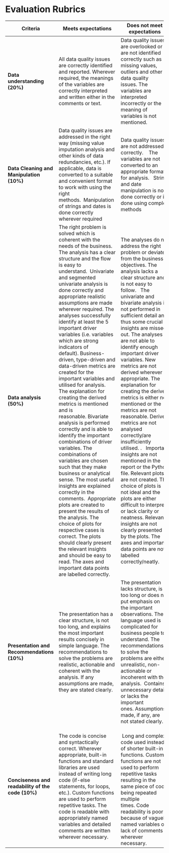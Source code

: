 # Evaluation Rubrics

| **Criteria**                                      | **Meets expectations**                                                                                                                                                                                                                                                                                                                                                                                                                                                                                                                                                                                                                                                                                                                                                                                                                                                                                                                                                                                                                                                                                                                                                                         | **Does not meet expectations**                                                                                                                                                                                                                                                                                                                                                                                                                                                                                                                                                                                                                                                                                                                                                                                                                                                                                                                              |
| ------------------------------------------------- | ---------------------------------------------------------------------------------------------------------------------------------------------------------------------------------------------------------------------------------------------------------------------------------------------------------------------------------------------------------------------------------------------------------------------------------------------------------------------------------------------------------------------------------------------------------------------------------------------------------------------------------------------------------------------------------------------------------------------------------------------------------------------------------------------------------------------------------------------------------------------------------------------------------------------------------------------------------------------------------------------------------------------------------------------------------------------------------------------------------------------------------------------------------------------------------------------- | ----------------------------------------------------------------------------------------------------------------------------------------------------------------------------------------------------------------------------------------------------------------------------------------------------------------------------------------------------------------------------------------------------------------------------------------------------------------------------------------------------------------------------------------------------------------------------------------------------------------------------------------------------------------------------------------------------------------------------------------------------------------------------------------------------------------------------------------------------------------------------------------------------------------------------------------------------------- |
| **Data understanding (20%)**                      | All data quality issues are correctly identified and reported. Wherever required, the meanings of the variables are correctly interpreted and written either in the comments or text.                                                                                                                                                                                                                                                                                                                                                                                                                                                                                                                                                                                                                                                                                                                                                                                                                                                                                                                                                                                                          | Data quality issues are overlooked or are not identified correctly such as missing values, outliers and other data quality issues. The variables are interpreted incorrectly or the meaning of variables is not mentioned.                                                                                                                                                                                                                                                                                                                                                                                                                                                                                                                                                                                                                                                                                                                                  |
| **Data Cleaning and Manipulation (10%)**          | Data quality issues are addressed in the right way (missing value imputation analysis and other kinds of data redundancies, etc.). If applicable, data is converted to a suitable and convenient format to work with using the right methods.  Manipulation of strings and dates is done correctly wherever required                                                                                                                                                                                                                                                                                                                                                                                                                                                                                                                                                                                                                                                                                                                                                                                                                                                                           | Data quality issues are not addressed correctly.    The variables are not converted to an appropriate format for analysis.   String and date manipulation is not done correctly or is done using complex methods                                                                                                                                                                                                                                                                                                                                                                                                                                                                                                                                                                                                                                                                                                                                            |
| **Data analysis (50%)**                           | The right problem is solved which is coherent with the needs of the business. The analysis has a clear structure and the flow is easy to understand.  Univariate and segmented univariate analysis is done correctly and appropriate realistic assumptions are made wherever required. The analyses successfully identify at least the 5 important driver variables (i.e. variables which are strong indicators of default). Business-driven, type-driven and data-driven metrics are created for the important variables and utilised for analysis. The explanation for creating the derived metrics is mentioned and is reasonable. Bivariate analysis is performed correctly and is able to identify the important combinations of driver variables. The combinations of variables are chosen such that they make business or analytical sense. The most useful insights are explained correctly in the comments.  Appropriate plots are created to present the results of the analysis. The choice of plots for respective cases is correct. The plots should clearly present the relevant insights and should be easy to read. The axes and important data points are labelled correctly. | The analyses do not address the right problem or deviate from the business objectives. The analysis lacks a clear structure and is not easy to follow.   The univariate and bivariate analysis is not performed in sufficient detail and thus some crucial insights are missed out. The analyses are not able to identify enough important driver variables. New metrics are not derived wherever appropriate. The explanation for creating the derived metrics is either not mentioned or the metrics are not reasonable. Derived metrics are not analysed correctly/are insufficiently utilised. .   Important insights are not mentioned in the report or the Python file. Relevant plots are not created. The choice of plots is not ideal and the plots are either difficult to interpret or lack clarity or neatness. Relevant insights are not clearly presented by the plots. The axes and important data points are not labelled correctly/neatly. |
| **Presentation and Recommendations (10%)**        | The presentation has a clear structure, is not too long, and explains the most important results concisely in simple language. The recommendations to solve the problems are realistic, actionable and coherent with the analysis. If any assumptions are made, they are stated clearly.                                                                                                                                                                                                                                                                                                                                                                                                                                                                                                                                                                                                                                                                                                                                                                                                                                                                                                       | The presentation lacks structure, is too long or does not put emphasis on the important observations. The language used is complicated for business people to understand. The recommendations to solve the problems are either unrealistic, non-actionable or incoherent with the analysis.  Contains unnecessary details or lacks the important ones. Assumptions made, if any, are not stated clearly.                                                                                                                                                                                                                                                                                                                                                                                                                                                                                                                                                    |
| **Conciseness and readability of the code (10%)** | The code is concise and syntactically correct. Wherever appropriate, built-in functions and standard libraries are used instead of writing long code (if-else statements, for loops, etc.). Custom functions are used to perform repetitive tasks. The code is readable with appropriately named variables and detailed comments are written wherever necessary.                                                                                                                                                                                                                                                                                                                                                                                                                                                                                                                                                                                                                                                                                                                                                                                                                               | <br> Long and complex code used instead of shorter built-in functions. Custom functions are not used to perform repetitive tasks resulting in the same piece of code being repeated multiple times. Code readability is poor because of vaguely named variables or lack of comments wherever necessary.                                                                                                                                                                                                                                                                                                                                                                                                                                                                                                                                                                                                                                                     |


